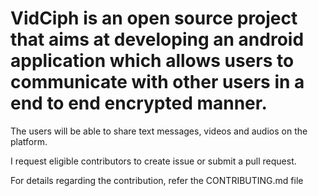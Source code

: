 # VidCiph is an open source project that aims at developing an android application which allows users to communicate with other users in a end to end encrypted manner.
The users will be able to share text messages, videos and audios on the platform.

I request eligible contributors to create issue or submit a pull request.

For details regarding the contribution, refer the CONTRIBUTING.md file


